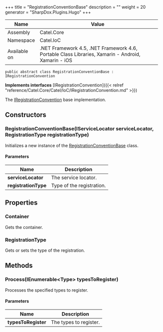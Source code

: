 

+++
title = "RegistrationConventionBase" 
description = ""
weight = 20
generator = "SharpDox.Plugins.Hugo"
+++

Name|Value
---|---
Assembly|Catel.Core
Namespace|Catel.IoC
Available on|.NET Framework 4.5, .NET Framework 4.6, Portable Class Libraries, Xamarin - Android, Xamarin - iOS

```
public abstract class RegistrationConventionBase : IRegistrationConvention
```

**Implements interfaces**
[IRegistrationConvention]({{&lt; relref "reference/Catel.Core/Catel/IoC/IRegistrationConvention.md" &gt;}})

The [IRegistrationConvention](#) base implementation.

## Constructors

### RegistrationConventionBase(IServiceLocator serviceLocator, RegistrationType registrationType)

Initializes a new instance of the [RegistrationConventionBase](#) class.

#### Parameters

Name|Description
---|---
**serviceLocator**|The service locator.
**registrationType**|Type of the registration.

## Properties

### Container

Gets the container.

### RegistrationType

Gets or sets the type of the registration.

## Methods

### Process(IEnumerable&lt;Type&gt; typesToRegister)

Processes the specified types to register.

#### Parameters

Name|Description
---|---
**typesToRegister**|The types to register.

